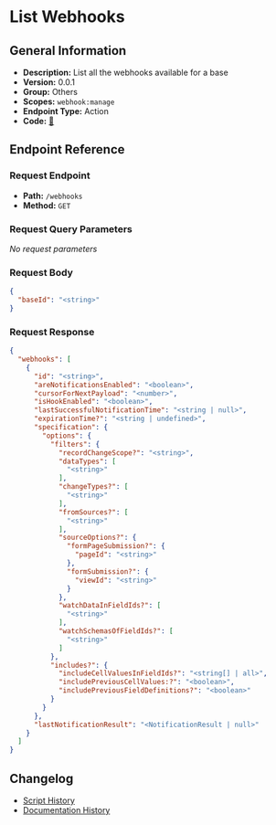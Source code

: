 # List Webhooks

## General Information

- **Description:** List all the webhooks available for a base
- **Version:** 0.0.1
- **Group:** Others
- **Scopes:** `webhook:manage`
- **Endpoint Type:** Action
- **Code:** [🔗](https://github.com/NangoHQ/integration-templates/tree/main/integrations/airtable/actions/list-webhooks.ts)


## Endpoint Reference

### Request Endpoint

- **Path:** `/webhooks`
- **Method:** `GET`

### Request Query Parameters

_No request parameters_

### Request Body

```json
{
  "baseId": "<string>"
}
```

### Request Response

```json
{
  "webhooks": [
    {
      "id": "<string>",
      "areNotificationsEnabled": "<boolean>",
      "cursorForNextPayload": "<number>",
      "isHookEnabled": "<boolean>",
      "lastSuccessfulNotificationTime": "<string | null>",
      "expirationTime?": "<string | undefined>",
      "specification": {
        "options": {
          "filters": {
            "recordChangeScope?": "<string>",
            "dataTypes": [
              "<string>"
            ],
            "changeTypes?": [
              "<string>"
            ],
            "fromSources?": [
              "<string>"
            ],
            "sourceOptions?": {
              "formPageSubmission?": {
                "pageId": "<string>"
              },
              "formSubmission?": {
                "viewId": "<string>"
              }
            },
            "watchDataInFieldIds?": [
              "<string>"
            ],
            "watchSchemasOfFieldIds?": [
              "<string>"
            ]
          },
          "includes?": {
            "includeCellValuesInFieldIds?": "<string[] | all>",
            "includePreviousCellValues:?": "<boolean>",
            "includePreviousFieldDefinitions?": "<boolean>"
          }
        }
      },
      "lastNotificationResult": "<NotificationResult | null>"
    }
  ]
}
```

## Changelog

- [Script History](https://github.com/NangoHQ/integration-templates/commits/main/integrations/airtable/actions/list-webhooks.ts)
- [Documentation History](https://github.com/NangoHQ/integration-templates/commits/main/integrations/airtable/actions/list-webhooks.md)

<!-- END  GENERATED CONTENT -->

